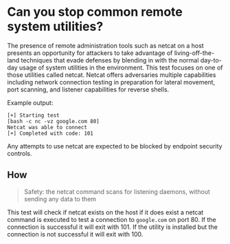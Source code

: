 # Can you stop common remote system utilities?

The presence of remote administration tools such as netcat on a host presents an opportunity for attackers to take advantage of living-off-the-land techniques that evade defenses by blending in with the normal day-to-day usage of system utilities in the environment. This test focuses on one of those utilities called netcat. Netcat offers adversaries multiple capabilities including network connection testing in preparation for lateral movement, port scanning, and listener capabilities for reverse shells.

Example output:
```
[+] Starting test
[bash -c nc -vz google.com 80]
Netcat was able to connect
[+] Completed with code: 101
```
Any attempts to use netcat are expected to be blocked by endpoint security controls.

## How

> Safety: the netcat command scans for listening daemons, without sending any data to them

This test will check if netcat exists on the host if it does exist a netcat command is executed to test a connection to `google.com` on port 80. If the connection is successful it will exit with 101. If the utility is installed but the connection is not successful it will exit with 100.
